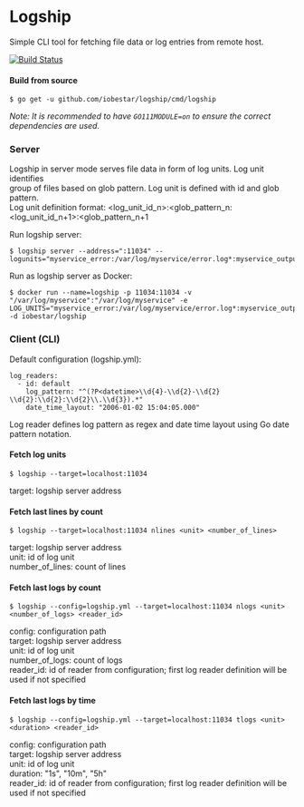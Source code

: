# Logship
Simple CLI tool for fetching file data or log entries from remote host.

[![Build Status](https://travis-ci.org/iobestar/logship.svg?branch=master)](https://travis-ci.org/iobestar/logship)

#### Build from source

    $ go get -u github.com/iobestar/logship/cmd/logship
    
_Note: It is recommended to have `GO111MODULE=on` to ensure the correct
dependencies are used._

### Server

Logship in server mode serves file data in form of log units. Log unit identifies  
group of files based on glob pattern. Log unit is defined with id and glob pattern.  
Log unit definition format: <log_unit_id_n>:<glob_pattern_n:<log_unit_id_n+1>:<glob_pattern_n+1


Run logship server:

    $ logship server --address=":11034" --logunits="myservice_error:/var/log/myservice/error.log*:myservice_output:/var/log/myservice/output.log*"

Run as logship server as Docker:

    $ docker run --name=logship -p 11034:11034 -v "/var/log/myservice":"/var/log/myservice" -e LOG_UNITS="myservice_error:/var/log/myservice/error.log*:myservice_output:/var/log/myservice/output.log*" -d iobestar/logship

### Client (CLI)

Default configuration (logship.yml):

    log_readers:
      - id: default
        log_pattern: "^(?P<datetime>\\d{4}-\\d{2}-\\d{2} \\d{2}:\\d{2}:\\d{2}\\.\\d{3}).*"
        date_time_layout: "2006-01-02 15:04:05.000"

Log reader defines log pattern as regex and date time layout using Go date pattern notation.

#### Fetch log units

    $ logship --target=localhost:11034
    
target: logship server address

#### Fetch last lines by count

    $ logship --target=localhost:11034 nlines <unit> <number_of_lines>
    
target: logship server address  
unit: id of log unit    
number_of_lines: count of lines  
    
#### Fetch last logs by count

    $ logship --config=logship.yml --target=localhost:11034 nlogs <unit> <number_of_logs> <reader_id>
    
config: configuration path  
target: logship server address  
unit: id of log unit  
number_of_logs: count of logs  
reader_id: id of reader from configuration; first log reader definition will be used if not specified
    
#### Fetch last logs by time

    $ logship --config=logship.yml --target=localhost:11034 tlogs <unit> <duration> <reader_id>
    
config: configuration path  
target: logship server address  
unit: id of log unit  
duration: "1s", "10m", "5h"  
reader_id: id of reader from configuration; first log reader definition will be used if not specified
